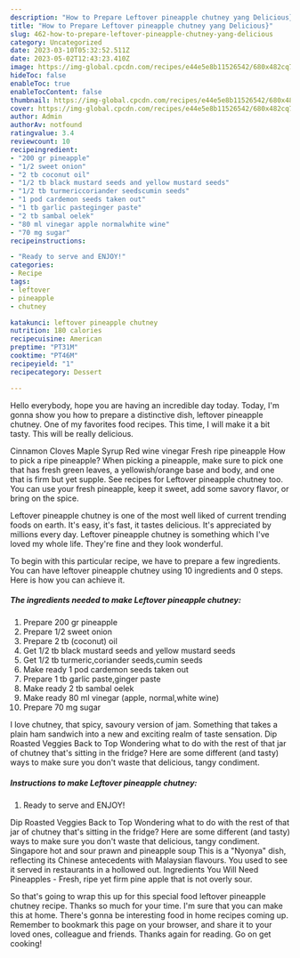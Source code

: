 ```yaml
---
description: "How to Prepare Leftover pineapple chutney yang Delicious}"
title: "How to Prepare Leftover pineapple chutney yang Delicious}"
slug: 462-how-to-prepare-leftover-pineapple-chutney-yang-delicious
category: Uncategorized
date: 2023-03-10T05:32:52.511Z
date: 2023-05-02T12:43:23.410Z
image: https://img-global.cpcdn.com/recipes/e44e5e8b11526542/680x482cq70/leftover-pineapple-chutney-recipe-main-photo.jpg
hideToc: false
enableToc: true
enableTocContent: false
thumbnail: https://img-global.cpcdn.com/recipes/e44e5e8b11526542/680x482cq70/leftover-pineapple-chutney-recipe-main-photo.jpg
cover: https://img-global.cpcdn.com/recipes/e44e5e8b11526542/680x482cq70/leftover-pineapple-chutney-recipe-main-photo.jpg
author: Admin
authorAv: notfound
ratingvalue: 3.4
reviewcount: 10
recipeingredient:
- "200 gr pineapple"
- "1/2 sweet onion"
- "2 tb coconut oil"
- "1/2 tb black mustard seeds and yellow mustard seeds"
- "1/2 tb turmericcoriander seedscumin seeds"
- "1 pod cardemon seeds taken out"
- "1 tb garlic pasteginger paste"
- "2 tb sambal oelek"
- "80 ml vinegar apple normalwhite wine"
- "70 mg sugar"
recipeinstructions:

- "Ready to serve and ENJOY!"
categories:
- Recipe
tags:
- leftover
- pineapple
- chutney

katakunci: leftover pineapple chutney 
nutrition: 180 calories
recipecuisine: American
preptime: "PT31M"
cooktime: "PT46M"
recipeyield: "1"
recipecategory: Dessert

---
```



Hello everybody, hope you are having an incredible day today. Today, I'm gonna show you how to prepare a distinctive dish, leftover pineapple chutney. One of my favorites food recipes. This time, I will make it a bit tasty. This will be really delicious.

Cinnamon Cloves Maple Syrup Red wine vinegar Fresh ripe pineapple How to pick a ripe pineapple? When picking a pineapple, make sure to pick one that has fresh green leaves, a yellowish/orange base and body, and one that is firm but yet supple. See recipes for Leftover pineapple chutney too. You can use your fresh pineapple, keep it sweet, add some savory flavor, or bring on the spice.

Leftover pineapple chutney is one of the most well liked of current trending foods on earth. It's easy, it's fast, it tastes delicious. It's appreciated by millions every day. Leftover pineapple chutney is something which I've loved my whole life. They're fine and they look wonderful.


To begin with this particular recipe, we have to prepare a few ingredients. You can have leftover pineapple chutney using 10 ingredients and 0 steps. Here is how you can achieve it.

<!--inarticleads1-->

##### The ingredients needed to make Leftover pineapple chutney:

1. Prepare 200 gr pineapple
1. Prepare 1/2 sweet onion
1. Prepare 2 tb (coconut) oil
1. Get 1/2 tb black mustard seeds and yellow mustard seeds
1. Get 1/2 tb turmeric,coriander seeds,cumin seeds
1. Make ready 1 pod cardemon seeds taken out
1. Prepare 1 tb garlic paste,ginger paste
1. Make ready 2 tb sambal oelek
1. Make ready 80 ml vinegar (apple, normal,white wine)
1. Prepare 70 mg sugar


I love chutney, that spicy, savoury version of jam. Something that takes a plain ham sandwich into a new and exciting realm of taste sensation. Dip Roasted Veggies Back to Top Wondering what to do with the rest of that jar of chutney that&#39;s sitting in the fridge? Here are some different (and tasty) ways to make sure you don&#39;t waste that delicious, tangy condiment. 

<!--inarticleads2-->

##### Instructions to make Leftover pineapple chutney:


1. Ready to serve and ENJOY!

Dip Roasted Veggies Back to Top Wondering what to do with the rest of that jar of chutney that&#39;s sitting in the fridge? Here are some different (and tasty) ways to make sure you don&#39;t waste that delicious, tangy condiment. Singapore hot and sour prawn and pineapple soup This is a &#34;Nyonya&#34; dish, reflecting its Chinese antecedents with Malaysian flavours. You used to see it served in restaurants in a hollowed out. Ingredients You Will Need Pineapples - Fresh, ripe yet firm pine apple that is not overly sour. 

So that's going to wrap this up for this special food leftover pineapple chutney recipe. Thanks so much for your time. I'm sure that you can make this at home. There's gonna be interesting food in home recipes coming up. Remember to bookmark this page on your browser, and share it to your loved ones, colleague and friends. Thanks again for reading. Go on get cooking!
